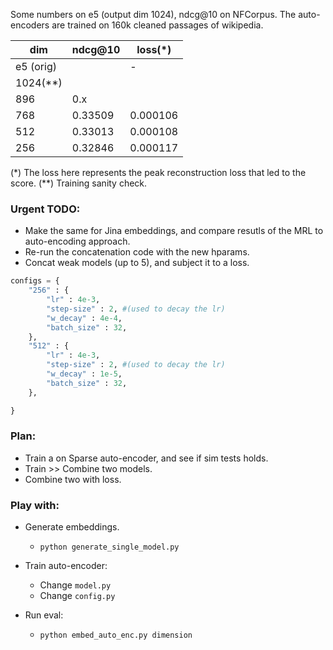 Some numbers on e5 (output dim 1024), ndcg@10 on NFCorpus. The auto-encoders are trained  on 160k cleaned passages of wikipedia.  

|  dim      | ndcg@10 | loss(*)  |
|-----------|---------|----------|
| e5 (orig) |         |    -     |
| 1024(**)  |         |          |
| 896       | 0.x     |          |
| 768       | 0.33509 | 0.000106 |
| 512       | 0.33013 | 0.000108 |
| 256       | 0.32846 | 0.000117 |

(*) The loss here represents the peak reconstruction loss that led to the score.
(**) Training sanity check.

### Urgent TODO:

* Make the same for Jina embeddings, and compare resutls of the MRL to auto-encoding approach.
* Re-run the concatenation code with the new hparams. 
* Concat weak models (up to 5), and subject it to a loss.

```python
configs = {
    "256" : {
        "lr" : 4e-3,
        "step-size" : 2, #(used to decay the lr)  
        "w_decay" : 4e-4,
        "batch_size" : 32,
    },
    "512" : {
        "lr" : 4e-3,
        "step-size" : 2, #(used to decay the lr)  
        "w_decay" : 1e-5,
        "batch_size" : 32,
    },

}
```


### Plan:

* Train a on Sparse auto-encoder, and see if sim tests holds.
* Train >> Combine two models.
* Combine two with loss.

### Play with:

* Generate embeddings.
    * `python generate_single_model.py`

* Train auto-encoder:
    * Change `model.py` 
    * Change `config.py`

* Run eval:
    * `python embed_auto_enc.py dimension`
